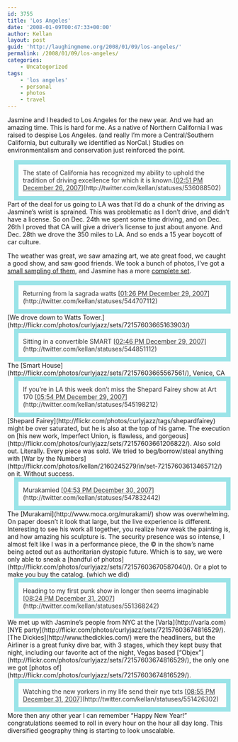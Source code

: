 ```yaml
---
id: 3755
title: 'Los Angeles'
date: '2008-01-09T00:47:33+00:00'
author: Kellan
layout: post
guid: 'http://laughingmeme.org/2008/01/09/los-angeles/'
permalink: /2008/01/09/los-angeles/
categories:
    - Uncategorized
tags:
    - 'los angeles'
    - personal
    - photos
    - travel
---
```


<style>
div.twitter { padding: 10px;  margin-left: 15px; border: 10px solid #9ae4e8; color: #333;}
</style>

Jasmine and I headed to Los Angeles for the new year. And we had an amazing time. This is hard for me. As a native of Northern California I was raised to despise Los Angeles. (and really I’m more a Central/Southern California, but culturally we identified as NorCal.) Studies on environmentalism and conservation just reinforced the point.

<div class="twitter"><span class="entry-title entry-content">The state of California has recognized my ability to uphold the tradition of driving excellence for which it is known.</span><span class="meta entry-meta">[<abbr class="published" title="2007-12-26T22:51:55+00:00">02:51 PM December 26, 2007</abbr>](http://twitter.com/kellan/statuses/536088502)</span></div>Part of the deal for us going to LA was that I’d do a chunk of the driving as Jasmine’s wrist is sprained. This was problematic as I don’t drive, and didn’t have a license. So on Dec. 24th we spent some time driving, and on Dec. 26th I proved that CA will give a driver’s license to just about anyone. And Dec. 28th we drove the 350 miles to LA. And so ends a 15 year boycott of car culture.

The weather was great, we saw amazing art, we ate great food, we caught a good show, and saw good friends. We took a bunch of photos, I’ve got a [small sampling of them](http://flickr.com/photos/kellan/sets/72157603613465712/), and Jasmine has a more [complete set](http://flickr.com/photos/curlyjazz/collections/72157603660659972/).

<div class="twitter"><span class="entry-title entry-content">Returning from la sagrada watts</span><span class="meta entry-meta"> [<abbr class="published" title="2007-12-29T21:26:12+00:00">01:26 PM December 29, 2007</abbr>](http://twitter.com/kellan/statuses/544707112)</span></div>[We drove down to Watts Tower.](http://flickr.com/photos/curlyjazz/sets/72157603665163903/)

<div class="twitter"><span class="entry-title entry-content"> Sitting in a convertible SMART</span><span class="meta entry-meta"> [<abbr class="published" title="2007-12-29T22:46:37+00:00">02:46 PM December 29, 2007</abbr>](http://twitter.com/kellan/statuses/544851112)</span></div>The [Smart House](http://flickr.com/photos/curlyjazz/sets/72157603665567561/), Venice, CA

<div class="twitter"><span class="entry-title entry-content"> If you’re in LA this week don’t miss the Shepard Fairey show at Art 170 </span><span class="meta entry-meta"> [<abbr class="published" title="2007-12-30T01:54:36+00:00">05:54 PM December 29, 2007</abbr>](http://twitter.com/kellan/statuses/545198212)</span></div>[Shepard Fairey](http://flickr.com/photos/curlyjazz/tags/shepardfairey) might be over saturated, but he is also at the top of his game. The execution on [his new work, Imperfect Union, is flawless, and gorgeous](http://flickr.com/photos/curlyjazz/sets/72157603661206822/). Also sold out. Literally. Every piece was sold. We tried to beg/borrow/steal anything with [War by the Numbers](http://flickr.com/photos/kellan/2160245279/in/set-72157603613465712/) on it. Without success.

<div class="twitter"><span class="entry-title entry-content"> Murakamied </span><span class="meta entry-meta"> [<abbr class="published" title="2007-12-31T00:53:31+00:00">04:53 PM December 30, 2007</abbr>](http://twitter.com/kellan/statuses/547832442)</span></div>The [Murakami](http://www.moca.org/murakami/) show was overwhelming. On paper doesn’t it look that large, but the live experience is different. Interesting to see his work all together, you realize how weak the painting is, and how amazing his sculpture is. The security presence was so intense, I almost felt like I was in a performance piece, the © in the show’s name being acted out as authoritarian dystopic future. Which is to say, we were only able to sneak a [handful of photos](http://flickr.com/photos/curlyjazz/sets/72157603670587040/). Or a plot to make you buy the catalog. (which we did)

<div class="twitter"><span class="entry-title entry-content"> Heading to my first punk show in longer then seems imaginable </span> <span class="meta entry-meta"> [<abbr class="published" title="2008-01-01T04:24:46+00:00">08:24 PM December 31, 2007</abbr>](http://twitter.com/kellan/statuses/551368242)</span></div>We met up with Jasmine’s people from NYC at the [Varla](http://varla.com) [NYE party](http://flickr.com/photos/curlyjazz/sets/72157603674816529/). [The Dickies](http://www.thedickies.com/) were the headliners, but the Airliner is a great funky dive bar, with 3 stages, which they kept busy that night, including our favorite act of the night, Vegas based [“Objex”](http://flickr.com/photos/curlyjazz/sets/72157603674816529/), the only one we got [photos of](http://flickr.com/photos/curlyjazz/sets/72157603674816529/).

<div class="twitter"> <span class="entry-title entry-content"> Watching the new yorkers in my life send their nye txts </span> <span class="meta entry-meta"> [<abbr class="published" title="2008-01-01T04:55:10+00:00">08:55 PM December 31, 2007</abbr>](http://twitter.com/kellan/statuses/551426302)</span></div>More then any other year I can remember “Happy New Year!” congratulations seemed to roll in every hour on the hour all day long. This diversified geography thing is starting to look unscalable.